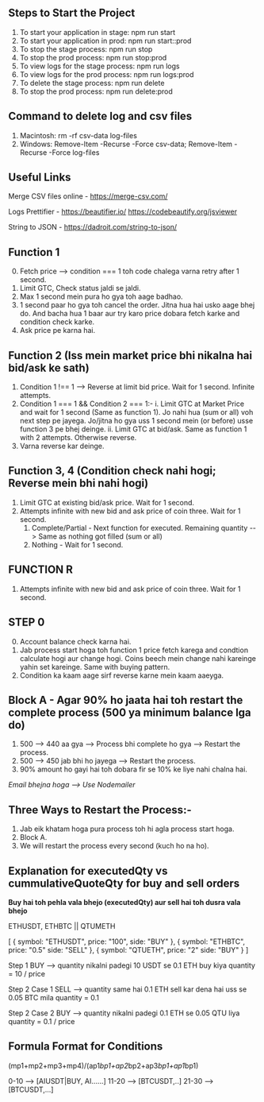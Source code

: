 ## Steps to Start the Project
1. To start your application in stage: npm run start
2. To start your application in prod: npm run start::prod
3. To stop the stage process: npm run stop
4. To stop the prod process: npm run stop:prod
5. To view logs for the stage process: npm run logs
6. To view logs for the prod process: npm run logs:prod
7. To delete the stage process: npm run delete
8. To stop the prod process: npm run delete:prod

## Command to delete log and csv files
1. Macintosh: rm -rf csv-data log-files
2. Windows: Remove-Item -Recurse -Force csv-data; Remove-Item -Recurse -Force log-files

## Useful Links

Merge CSV files online - https://merge-csv.com/

Logs Prettifier - https://beautifier.io/
                https://codebeautify.org/jsviewer

String to JSON - https://dadroit.com/string-to-json/

## Function 1

0. Fetch price --> condition === 1 toh code chalega varna retry after 1 second.
1. Limit GTC, Check status jaldi se jaldi.
2. Max 1 second mein pura ho gya toh aage badhao.
3. 1 second paar ho gya toh cancel the order. Jitna hua hai usko aage bhej do. And bacha hua 1 baar aur try karo price dobara fetch karke and condition check karke.
4. Ask price pe karna hai.


## Function 2 (Iss mein market price bhi nikalna hai bid/ask ke sath)

1. Condition 1 !== 1 --> Reverse at limit bid price. Wait for 1 second. Infinite attempts.
2. Condition 1 === 1 && Condition 2 === 1:-
    i. Limit GTC at Market Price and wait for 1 second (Same as function 1). Jo nahi hua (sum or all) voh next step pe jayega. Jo/jitna ho gya uss 1 second mein (or before) usse function 3 pe bhej deinge.
    ii. Limit GTC at bid/ask. Same as function 1 with 2 attempts. Otherwise reverse.
3. Varna reverse kar deinge.


## Function 3, 4 (Condition check nahi hogi; Reverse mein bhi nahi hogi)

1. Limit GTC at existing bid/ask price. Wait for 1 second.
2. Attempts infinite with new bid and ask price of coin three. Wait for 1 second.
    1. Complete/Partial - Next function for executed.
        Remaining quantity --> Same as nothing got filled (sum or all)
    2. Nothing - Wait for 1 second.

## FUNCTION R

1. Attempts infinite with new bid and ask price of coin three. Wait for 1 second.

## STEP 0

0. Account balance check karna hai.
1. Jab process start hoga toh function 1 price fetch karega and condtion calculate hogi aur change hogi. Coins beech mein change nahi kareinge yahin set kareinge. Same with buying pattern.
2. Condition ka kaam aage sirf reverse karne mein kaam aaeyga.


## Block A - Agar 90% ho jaata hai toh restart the complete process (500 ya minimum balance lga do)

1. 500 --> 440 aa gya --> Process bhi complete ho gya --> Restart the process.
2. 500 --> 450 jab bhi ho jayega --> Restart the process.
3. 90% amount ho gayi hai toh dobara fir se 10% ke liye nahi chalna hai.


*Email bhejna hoga --> Use Nodemailer*


## Three Ways to Restart the Process:-

1. Jab eik khatam hoga pura process toh hi agla process start hoga.
2. Block A.
3. We will restart the process every second (kuch ho na ho).

## Explanation for executedQty vs cummulativeQuoteQty for buy and sell orders

**Buy hai toh pehla vala bhejo (executedQty) aur sell hai toh dusra vala bhejo**

ETHUSDT, ETHBTC || QTUMETH

[
    {
        symbol: "ETHUSDT",
        price: "100",
        side: "BUY"
    },
    {
        symbol: "ETHBTC",
        price: "0.5"
        side: "SELL"
    },
    {
        symbol: "QTUETH",
        price: "2"
        side: "BUY"
    }
]


Step 1 BUY --> quantity nikalni padegi
10 USDT se 0.1 ETH buy kiya
quantity = 10 / price

Step 2 Case 1 SELL --> quantity same hai
0.1 ETH sell kar dena hai uss se 0.05 BTC mila
quantity = 0.1

Step 2 Case 2 BUY --> quantity nikalni padegi
0.1 ETH se 0.05 QTU liya
quantity = 0.1 / price

## Formula Format for Conditions

(mp1+mp2+mp3+mp4)/(ap1*bp1+ap2*bp2+ap3*bp1+ap1*bp1)

0-10 --> [AIUSDT|BUY, AI......]
11-20 --> [BTCUSDT,..]
21-30 --> [BTCUSDT,...]
